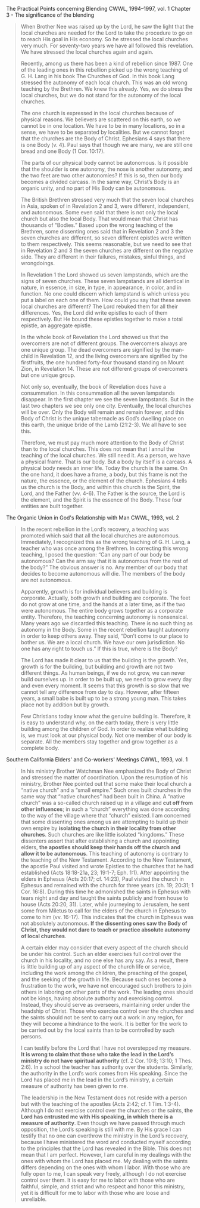 

The Practical Points concerning Blending
CWWL, 1994–1997, vol. 1
Chapter 3 - The significance of the blending

> When Brother Nee was raised up by the Lord, he saw the light that the local churches are needed for the Lord to take the procedure to go on to reach His goal in His economy. So he stressed the local churches very much. For seventy-two years we have all followed this revelation. We have stressed the local churches again and again. 
>
>  Recently, among us there has been a kind of rebellion since 1987. One of the leading ones in this rebellion picked up the wrong teaching of G. H. Lang in his book The Churches of God. In this book Lang stressed the autonomy of each local church. This was an old wrong teaching by the Brethren. We knew this already. Yes, we do stress the local churches, but we do not stand for the autonomy of the local churches. 
>
>  The one church is expressed in the local churches because of physical reasons. We believers are scattered on this earth, so we cannot be in one location. We have to be in many locations, so in a sense, we have to be separated by localities. But we cannot forget that the churches are the Body of Christ. Ephesians 4 says that there is one Body (v. 4). Paul says that though we are many, we are still one bread and one Body (1 Cor. 10:17). 
>
>  The parts of our physical body cannot be autonomous. Is it possible that the shoulder is one autonomy, the nose is another autonomy, and the two feet are two other autonomies? If this is so, then our body becomes a divided carcass. In the same way, Christ’s Body is an organic unity, and no part of His Body can be autonomous. 
>
>  The British Brethren stressed very much that the seven local churches in Asia, spoken of in Revelation 2 and 3, were different, independent, and autonomous. Some even said that there is not only the local church but also the local Body. That would mean that Christ has thousands of “Bodies.” Based upon the wrong teaching of the Brethren, some dissenting ones said that in Revelation 2 and 3 the seven churches are different, so seven different epistles were written to them respectively. This seems reasonable, but we need to see that in Revelation 2 and 3 the seven churches are different on the negative side. They are different in their failures, mistakes, sinful things, and wrongdoings. 
>
>  In Revelation 1 the Lord showed us seven lampstands, which are the signs of seven churches. These seven lampstands are all identical in nature, in essence, in size, in type, in appearance, in color, and in function. No one could discern which lampstand is which unless you put a label on each one of them. How could you say that these seven local churches are different? The Lord rebuked them for all their differences. Yes, the Lord did write epistles to each of them respectively. But He bound these epistles together to make a total epistle, an aggregate epistle. 
>
>  In the whole book of Revelation the Lord showed us that the overcomers are not of different groups. The overcomers always are one unique group. The dead overcomers are signified by the man-child in Revelation 12, and the living overcomers are signified by the firstfruits, the one hundred forty-four thousand standing on Mount Zion, in Revelation 14. These are not different groups of overcomers but one unique group. 
>
>  Not only so, eventually, the book of Revelation does have a consummation. In this consummation all the seven lampstands disappear. In the first chapter we see the seven lampstands. But in the last two chapters we see only one city. Eventually, the local churches will be over. Only the Body will remain and remain forever, and this Body of Christ is the unique tabernacle as God’s dwelling place on this earth, the unique bride of the Lamb (21:2-3). We all have to see this. 
>
>  Therefore, we must pay much more attention to the Body of Christ than to the local churches. This does not mean that I annul the teaching of the local churches. We still need it. As a person, we have a physical frame. That is our body. But a body by itself is a carcass. A physical body needs an inner life. Today the church is the same. On the one hand, it does have a frame, a body, but this frame is not the nature, the essence, or the element of the church. Ephesians 4 tells us the church is the Body, and within this church is the  Spirit, the Lord, and the Father (vv. 4-6). The Father is the source, the Lord is the element, and the Spirit is the essence of the Body. These four entities are built together.

The Organic Union in God's Relationship with Man
CWWL, 1993, vol. 2

> In the recent rebellion in the Lord’s recovery, a teaching was promoted which said that all the local churches are autonomous. Immediately, I recognized this as the wrong teaching of G. H. Lang, a teacher who was once among the Brethren. In correcting this wrong teaching, I posed the question: “Can any part of our body be autonomous? Can the arm say that it is autonomous from the rest of the body?” The obvious answer is no. Any member of our body that decides to become autonomous will die. The members of the body are not autonomous. 
>
>  Apparently, growth is for individual believers and building is corporate. Actually, both growth and building are corporate. The feet do not grow at one time, and the hands at a later time, as if the two were autonomous. The entire body grows together as a corporate entity. Therefore, the teaching concerning autonomy is nonsensical. Many years ago we discarded this teaching. There is no such thing as autonomy in the Body. Some in the recent rebellion taught autonomy in order to keep others away. They said, “Don’t come to our place to bother us. We are a local church. We have our own jurisdiction. No one has any right to touch us.” If this is true, where is the Body? 
>
>  The Lord has made it clear to us that the building is the growth. Yes, growth is for the building, but building and growth are not two different things. As human beings, if we do not grow, we can never build ourselves up. In order to be built up, we need to grow every day and even every moment. It seems that this growth is so slow that we cannot tell any difference from day to day. However, after fifteen years, a small babe is built up to be a strong young man. This takes place not by addition but by growth. 
>
> Few Christians today know what the genuine building is. Therefore, it is easy to understand why, on the earth today, there is very little building among the children of God. In order to realize what building is, we must look at our physical body. Not one member of our body is separate. All the members stay together and grow together as a complete body.

Southern California Elders' and Co-workers' Meetings
CWWL, 1993, vol. 1

> In his ministry Brother Watchman Nee emphasized the Body of Christ and stressed the matter of coordination. Upon the resumption of his ministry, Brother Nee pointed out that some make their local church a “native church” and a “small empire.” Such ones built churches in the same way that “native churches” had been built in China. A “native church” was a so-called church raised up in a village and **cut off from other influences**; in such a “church” everything was done according to the way of the village where that “church” existed. I am concerned that some dissenting ones among us are attempting to build up their own empire by **isolating the church in their locality from other churches**. Such churches are like little isolated “kingdoms.” These dissenters assert that after establishing a church and appointing elders, **the apostles should keep their hands off the church and allow it to be autonomous**. This teaching of autonomy is contrary to the teaching of the New Testament. According to the New Testament, the apostle Paul visited and wrote Epistles to the churches that he had established (Acts 18:18-21a, 23; 19:1-7; Eph. 1:1). After appointing the elders in Ephesus (Acts 20:17; cf. 14:23), Paul visited the church in Ephesus and remained with the church for three years (ch. 19; 20:31; 1 Cor. 16:8). During this time he admonished the saints in Ephesus with tears night and day and taught the saints publicly and from house to house (Acts 20:20, 31). Later, while journeying to Jerusalem, he sent some from Miletus to call for the elders of the church in Ephesus to come to him (vv. 16-17). This indicates that the church in Ephesus was not absolutely autonomous. **If the dissenting ones saw the Body of Christ, they would not dare to teach or practice absolute autonomy of local churches**.
> 
> A certain elder may consider that every aspect of the church should be under his control. Such an elder exercises full control over the church in his locality, and no one else has any say. As a result, there is little building up of any aspect of the church life or service, including the work among the children, the preaching of the gospel, and the seeking of the growth in life. Because such ones become a frustration to the work, we have not encouraged such brothers to join others in laboring on other parts of the work. The leading ones should not be kings, having absolute authority and exercising control. Instead, they should serve as overseers, maintaining order under the headship of Christ. Those who exercise control over the churches and the saints should not be sent to carry out a work in any region, for they will become a hindrance to the work. It is better for the work to be carried out by the local saints than to be controlled by such persons.
> 
> I can testify before the Lord that I have not overstepped my measure. **It is wrong to claim that those who take the lead in the Lord’s ministry do not have spiritual authority** (cf. 2 Cor. 10:8; 13:10; 1 Thes. 2:6). In a school the teacher has authority over the students. Similarly, the authority in the Lord’s work comes from His speaking. Since the Lord has placed me in the lead in the Lord’s ministry, a certain measure of authority has been given to me.
> 
> The leadership in the New Testament does not reside with a person but with the teaching of the apostles (Acts 2:42; cf. 1 Tim. 1:3-4). Although I do not exercise control over the churches or the saints, **the Lord has entrusted me with His speaking, in which there is a measure of authority**. Even though we have passed through much opposition, the Lord’s speaking is still with me. By His grace I can testify that no one can overthrow the ministry in the Lord’s recovery, because I have ministered the word and conducted myself according to the principles that the Lord has revealed in the Bible. This does not mean that I am perfect. However, I am careful in my dealings with the ones with whom the Lord has placed me. My dealing with the saints differs depending on the ones with whom I labor. With those who are fully open to me, I can speak very freely, although I do not exercise control over them. It is easy for me to labor with those who are faithful, simple, and strict and who respect and honor this ministry, yet it is difficult for me to labor with those who are loose and unreliable.
